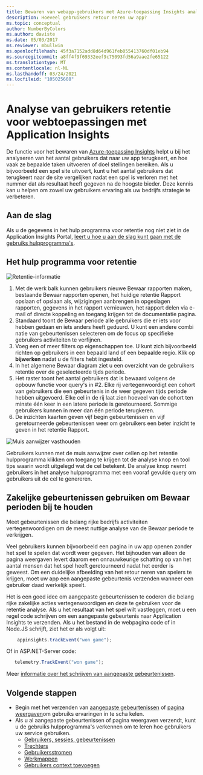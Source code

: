 ```yaml
---
title: Bewaren van webapp-gebruikers met Azure-toepassing Insights analyseren
description: Hoeveel gebruikers retour neren uw app?
ms.topic: conceptual
author: NumberByColors
ms.author: daviste
ms.date: 05/03/2017
ms.reviewer: mbullwin
ms.openlocfilehash: 45f3a7152add8d64d961feb055413760df01eb94
ms.sourcegitcommit: a8ff4f9f69332eef9c75093fd56a9aae2fe65122
ms.translationtype: MT
ms.contentlocale: nl-NL
ms.lasthandoff: 03/24/2021
ms.locfileid: "105025608"
---
```

# <a name="user-retention-analysis-for-web-applications-with-application-insights"></a>Analyse van gebruikers retentie voor webtoepassingen met Application Insights

De functie voor het bewaren van [Azure-toepassing Insights](./app-insights-overview.md) helpt u bij het analyseren van het aantal gebruikers dat naar uw app terugkeert, en hoe vaak ze bepaalde taken uitvoeren of doel stellingen bereiken. Als u bijvoorbeeld een spel site uitvoert, kunt u het aantal gebruikers dat terugkeert naar de site vergelijken nadat een spel is verloren met het nummer dat als resultaat heeft gegeven na de hoogste bieder. Deze kennis kan u helpen om zowel uw gebruikers ervaring als uw bedrijfs strategie te verbeteren.

## <a name="get-started"></a>Aan de slag

Als u de gegevens in het hulp programma voor retentie nog niet ziet in de Application Insights Portal, [leert u hoe u aan de slag kunt gaan met de gebruiks hulpprogramma's](usage-overview.md).

## <a name="the-retention-tool"></a>Het hulp programma voor retentie

![Retentie-informatie](./media/usage-retention/retention.png)

1. Met de werk balk kunnen gebruikers nieuwe Bewaar rapporten maken, bestaande Bewaar rapporten openen, het huidige retentie Rapport opslaan of opslaan als, wijzigingen aanbrengen in opgeslagen rapporten, gegevens in het rapport vernieuwen, het rapport delen via e-mail of directe koppeling en toegang krijgen tot de documentatie pagina. 
2. Standaard toont de Bewaar periode alle gebruikers die er iets voor hebben gedaan en iets anders heeft geduurd. U kunt een andere combi natie van gebeurtenissen selecteren om de focus op specifieke gebruikers activiteiten te verfijnen.
3. Voeg een of meer filters op eigenschappen toe. U kunt zich bijvoorbeeld richten op gebruikers in een bepaald land of een bepaalde regio. Klik op **bijwerken** nadat u de filters hebt ingesteld. 
4. In het algemene Bewaar diagram ziet u een overzicht van de gebruikers retentie over de geselecteerde tijds periode. 
5. Het raster toont het aantal gebruikers dat is bewaard volgens de opbouw functie voor query's in #2. Elke rij vertegenwoordigt een cohort van gebruikers die een gebeurtenis in de weer gegeven tijds periode hebben uitgevoerd. Elke cel in de rij laat zien hoeveel van de cohort ten minste één keer in een latere periode is geretourneerd. Sommige gebruikers kunnen in meer dan één periode terugkeren. 
6. De inzichten kaarten geven vijf begin gebeurtenissen en vijf geretourneerde gebeurtenissen weer om gebruikers een beter inzicht te geven in het retentie Rapport. 

![Muis aanwijzer vasthouden](./media/usage-retention/hover.png)

Gebruikers kunnen met de muis aanwijzer over cellen op het retentie hulpprogramma klikken om toegang te krijgen tot de analyse knop en tool tips waarin wordt uitgelegd wat de cel betekent. De analyse knop neemt gebruikers in het analyse hulpprogramma met een vooraf gevulde query om gebruikers uit de cel te genereren. 

## <a name="use-business-events-to-track-retention"></a>Zakelijke gebeurtenissen gebruiken om Bewaar perioden bij te houden

Meet gebeurtenissen die belang rijke bedrijfs activiteiten vertegenwoordigen om de meest nuttige analyse van de Bewaar periode te verkrijgen. 

Veel gebruikers kunnen bijvoorbeeld een pagina in uw app openen zonder het spel te spelen dat wordt weer gegeven. Het bijhouden van alleen de pagina weergaven levert daarom een onnauwkeurige schatting op van het aantal mensen dat het spel heeft geretourneerd nadat het eerder is geweest. Om een duidelijke afbeelding van het retour neren van spelers te krijgen, moet uw app een aangepaste gebeurtenis verzenden wanneer een gebruiker daad werkelijk speelt.  

Het is een goed idee om aangepaste gebeurtenissen te coderen die belang rijke zakelijke acties vertegenwoordigen en deze te gebruiken voor de retentie analyse. Als u het resultaat van het spel wilt vastleggen, moet u een regel code schrijven om een aangepaste gebeurtenis naar Application Insights te verzenden. Als u het bestand in de webpagina code of in Node.JS schrijft, ziet het er als volgt uit:

```JavaScript
    appinsights.trackEvent("won game");
```

Of in ASP.NET-Server code:

```csharp
   telemetry.TrackEvent("won game");
```

Meer [informatie over het schrijven van aangepaste gebeurtenissen](./api-custom-events-metrics.md#trackevent).


## <a name="next-steps"></a>Volgende stappen
- Begin met het verzenden van [aangepaste gebeurtenissen](./api-custom-events-metrics.md#trackevent) of [pagina weergaven](./api-custom-events-metrics.md#page-views)om gebruiks ervaringen in te scha kelen.
- Als u al aangepaste gebeurtenissen of pagina weergaven verzendt, kunt u de gebruiks hulpprogramma's verkennen om te leren hoe gebruikers uw service gebruiken.
    - [Gebruikers, sessies, gebeurtenissen](usage-segmentation.md)
    - [Trechters](usage-funnels.md)
    - [Gebruikersstromen](usage-flows.md)
    - [Werkmappen](../visualize/workbooks-overview.md)
    - [Gebruikers context toevoegen](./usage-overview.md)